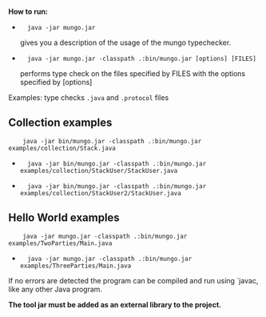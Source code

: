 **How to run:**

-
		java -jar mungo.jar

	gives you a description of the usage of the mungo typechecker.

-
		java -jar mungo.jar -classpath .:bin/mungo.jar [options] [FILES]

	performs type check on the files specified by FILES with the options specified by [options]

Examples:
	type checks `.java` and `.protocol` files

Collection examples
-
		java -jar bin/mungo.jar -classpath .:bin/mungo.jar examples/collection/Stack.java
-
		java -jar bin/mungo.jar -classpath .:bin/mungo.jar examples/collection/StackUser/StackUser.java
-
        java -jar bin/mungo.jar -classpath .:bin/mungo.jar examples/collection/StackUser2/StackUser.java


Hello World examples
-
		java -jar mungo.jar -classpath .:bin/mungo.jar examples/TwoParties/Main.java

-
		java -jar mungo.jar -classpath .:bin/mungo.jar examples/ThreeParties/Main.java

If no errors are detected the program can be compiled and run using `javac,
like any other Java program.

**The tool jar must be added as an external library to the project.**

